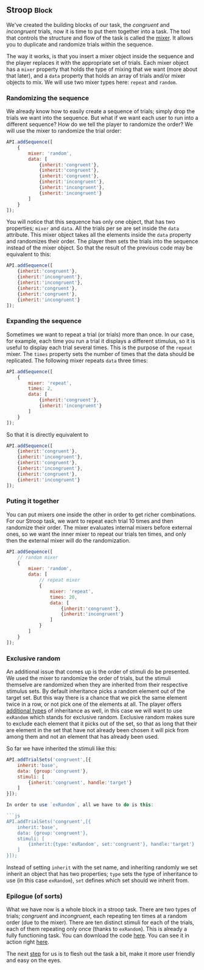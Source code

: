 ## Stroop <small>Block</small>

We've created the building blocks of our task, the *congruent* and *incongruent* trials, now it is time to put them together into a task. The tool that controls the structure and flow of the task is called the [mixer](./API.md#mixer). It allows you to duplicate and randomize trials within the sequence.

The way it works, is that you insert a mixer object inside the sequence and the player replaces it with the appropriate set of trials. Each mixer object has a `mixer` property that holds the type of mixing that we want (more about that later), and a `data` property that holds an array of trials and/or mixer objects to mix. We will use two mixer types here: `repeat` and `random`.

### Randomizing the sequence
We already know how to easily create a sequence of trials; simply drop the trials we want into the sequence. But what if we want each user to run into a different sequence? How do we tell the player to randomize the order? We will use the mixer to randomize the trial order:

```js
API.addSequence([
	{
		mixer: 'random',
		data: [
			{inherit:'congruent'},
			{inherit:'congruent'},
			{inherit:'congruent'},
			{inherit:'incongruent'},
			{inherit:'incongruent'},
			{inherit:'incongruent'}
		]
	}
]);
```

You will notice that this sequence has only one object, that has two properties; `mixer` and `data`. All the trials per se are set inside the `data` attribute. This mixer object takes all the elements inside the `data` property and randomizes their order. The player then sets the trials into the sequence instead of the mixer object. So that the result of the previous code may be equivalent to this:

```js
API.addSequence([
	{inherit:'congruent'},
	{inherit:'incongruent'},
	{inherit:'incongruent'},
	{inherit:'congruent'},
	{inherit:'congruent'},
	{inherit:'incongruent'}
]);
```

### Expanding the sequence
Sometimes we want to repeat a trial (or trials) more than once. In our case, for example, each time you run a trial it displays a different stimulus, so it is useful to display each trial several times. This is the purpose of the `repeat` mixer. The `times` property sets the number of times that the data should be replicated. The following mixer repeats `data` three times:

```js
API.addSequence([
	{
		mixer: 'repeat',
		times: 2,
		data: [
			{inherit:'congruent'},
			{inherit:'incongruent'}
		]
	}
]);
```

So that it is directly equivalent to

```js
API.addSequence([
	{inherit:'congruent'},
	{inherit:'incongruent'},
	{inherit:'congruent'},
	{inherit:'incongruent'},
	{inherit:'congruent'},
	{inherit:'incongruent'}
]);
```

### Puting it together
You can put mixers one inside the other in order to get richer combinations. For our Stroop task, we want to repeat each trial 10 times and then randomize their order. The mixer evaluates internal mixers before external ones, so we want the inner mixer to repeat our trials ten times, and only then the external mixer will do the randomization.

```js
API.addSequence([
	// random mixer
	{
		mixer: 'random',
		data: [
			// repeat mixer
			{
				mixer: 'repeat',
				times: 20,
				data: [
					{inherit:'congruent'},
					{inherit:'incongruent'}
				]
			}
		]
	}
]);
```

### Exclusive random
An additional issue that comes up is the order of stimuli do be presented. We used the mixer to randomize the order of trials, but the stimuli themselve are randomized when they are inherited from their respective stimulus sets. By default inheritance picks a random element out of the target set. But this way there is a chance that we pick the same element twice in a row, or not pick one of the elements at all. The player offers [additional types](./API.md#inheriting) of inheritance as well, in this case we will want to use `exRandom` which stands for exclusive random. Exclusive random makes sure to exclude each element that it picks out of the set, so that as long that their are element in the set that have not already been chosen it will pick from among them and not an element that has already been used.

So far we have inherited the stimuli like this:

```js
API.addTrialSets('congruent',[{
	inherit:'base',
	data: {group:'congruent'},
	stimuli: [
		{inherit:'congruent', handle:'target'}
	]
}]);

In order to use `exRandom`, all we have to do is this:

```js
API.addTrialSets('congruent',[{
	inherit:'base',
	data: {group:'congruent'},
	stimuli: [
		{inherit:{type:'exRandom', set:'congruent'}, handle:'target'}
	]
}]);
```

Instead of setting `inherit` with the set name, and inheriting randomly we set inherit an object that has two properties; `type` sets the type of inheritance to use (in this case `exRandom`), `set` defines which set should we inherit from.

### Epilogue (of sorts)
What we have now is a whole block in a stroop task. There are two types of trials; *congruent* and *incongruent*, each repeating ten times at a random order (due to the mixer). There are ten distinct stimuli for each of the trials, each of them repeating only once (thanks to `exRandom`). This is already a fully functioning task. You can download the code [here](../../resources/tutorials/js/stroop-block.js). You can see it in action right [here](#{player}../resources/tutorials/js/stroop-block.js).

The next [step](./stroop-task.html) for us is to flesh out the task a bit, make it more user friendly and easy on the eyes.
